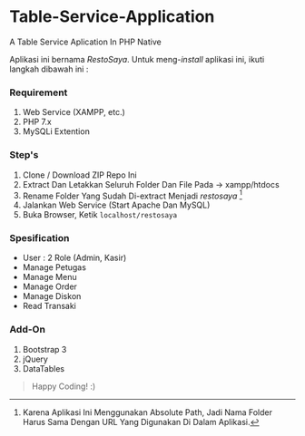 # Table-Service-Application
A Table Service Aplication In PHP Native

Aplikasi ini bernama *RestoSaya*. Untuk meng-_install_ aplikasi ini, ikuti langkah dibawah ini :

### Requirement
1. Web Service (XAMPP, etc.)
2. PHP 7.x
3. MySQLi Extention

### Step's
1. Clone / Download ZIP Repo Ini
2. Extract Dan Letakkan Seluruh Folder Dan File Pada
  -> xampp/htdocs
3. Rename Folder Yang Sudah Di-extract Menjadi *restosaya* [^1]
4. Jalankan Web Service (Start Apache Dan MySQL)
5. Buka Browser, Ketik `localhost/restosaya`

### Spesification
- User : 2 Role (Admin, Kasir)
- Manage Petugas
- Manage Menu
- Manage Order
- Manage Diskon
- Read Transaki

### Add-On
1. Bootstrap 3
2. jQuery
3. DataTables

[^1]: Karena Aplikasi Ini Menggunakan Absolute Path, Jadi Nama Folder Harus Sama Dengan URL Yang Digunakan Di Dalam Aplikasi.

> Happy Coding! :)
